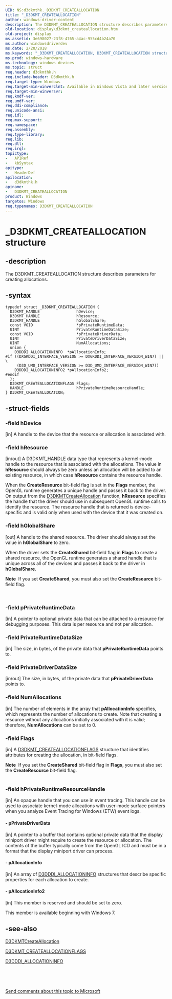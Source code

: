 ```yaml
---
UID: NS:d3dkmthk._D3DKMT_CREATEALLOCATION
title: "_D3DKMT_CREATEALLOCATION"
author: windows-driver-content
description: The D3DKMT_CREATEALLOCATION structure describes parameters for creating allocations.
old-location: display\d3dkmt_createallocation.htm
old-project: display
ms.assetid: 3e698027-23f8-4765-a4ac-955cd4b24a70
ms.author: windowsdriverdev
ms.date: 2/20/2018
ms.keywords: "_D3DKMT_CREATEALLOCATION, D3DKMT_CREATEALLOCATION structure [Display Devices], d3dkmthk/D3DKMT_CREATEALLOCATION, D3DKMT_CREATEALLOCATION, display.d3dkmt_createallocation, OpenGL_Structs_983d37f8-47ad-40ea-b3da-2a211e9f0967.xml"
ms.prod: windows-hardware
ms.technology: windows-devices
ms.topic: struct
req.header: d3dkmthk.h
req.include-header: D3dkmthk.h
req.target-type: Windows
req.target-min-winverclnt: Available in Windows Vista and later versions of the Windows operating systems.
req.target-min-winversvr: 
req.kmdf-ver: 
req.umdf-ver: 
req.ddi-compliance: 
req.unicode-ansi: 
req.idl: 
req.max-support: 
req.namespace: 
req.assembly: 
req.type-library: 
req.lib: 
req.dll: 
req.irql: 
topictype:
-	APIRef
-	kbSyntax
apitype:
-	HeaderDef
apilocation:
-	d3dkmthk.h
apiname:
-	D3DKMT_CREATEALLOCATION
product: Windows
targetos: Windows
req.typenames: D3DKMT_CREATEALLOCATION
---
```


# _D3DKMT_CREATEALLOCATION structure


## -description


The D3DKMT_CREATEALLOCATION structure describes parameters for creating allocations.


## -syntax


````
typedef struct _D3DKMT_CREATEALLOCATION {
  D3DKMT_HANDLE                hDevice;
  D3DKMT_HANDLE                hResource;
  D3DKMT_HANDLE                hGlobalShare;
  const VOID                   *pPrivateRuntimeData;
  UINT                         PrivateRuntimeDataSize;
  const VOID                   *pPrivateDriverData;
  UINT                         PrivateDriverDataSize;
  UINT                         NumAllocations;
  union {
    D3DDDI_ALLOCATIONINFO  *pAllocationInfo;
#if ((DXGKDDI_INTERFACE_VERSION >= DXGKDDI_INTERFACE_VERSION_WIN7) || \
     (D3D_UMD_INTERFACE_VERSION >= D3D_UMD_INTERFACE_VERSION_WIN7))
    D3DDDI_ALLOCATIONINFO2 *pAllocationInfo2;
#endif 
  };
  D3DKMT_CREATEALLOCATIONFLAGS Flags;
  HANDLE                       hPrivateRuntimeResourceHandle;
} D3DKMT_CREATEALLOCATION;
````


## -struct-fields




### -field hDevice

[in] A handle to the device that the resource or allocation is associated with.


### -field hResource

[in/out] A D3DKMT_HANDLE data type that represents a kernel-mode handle to the resource that is associated with the allocations. The value in <b>hResource</b> should always be zero unless an allocation will be added to an existing resource, in which case <b>hResource</b> contains the resource handle. 

When the <b>CreateResource</b> bit-field flag is set in the <b>Flags</b> member, the OpenGL runtime generates a unique handle and passes it back to the driver. On output from the <a href="..\d3dkmthk\nf-d3dkmthk-d3dkmtcreateallocation.md">D3DKMTCreateAllocation</a> function, <b>hResource</b> specifies the handle that the driver should use in subsequent OpenGL runtime calls to identify the resource. The resource handle that is returned is device-specific and is valid only when used with the device that it was created on.


### -field hGlobalShare

[out] A handle to the shared resource. The driver should always set the value in <b>hGlobalShare</b> to zero. 

When the driver sets the <b>CreateShared</b> bit-field flag in <b>Flags</b> to create a shared resource, the OpenGL runtime generates a shared handle that is unique across all of the devices and passes it back to the driver in <b>hGlobalShare</b>.<div class="alert"><b>Note</b>  If you set  <b>CreateShared</b>, you must also set the <b>CreateResource</b> bit-field flag.</div>
<div> </div>



### -field pPrivateRuntimeData

[in] A pointer to optional private data that can be attached to a resource for debugging purposes. This data is per resource and not per allocation.


### -field PrivateRuntimeDataSize

[in] The size, in bytes, of the private data that <b>pPrivateRuntimeData</b> points to.


### -field PrivateDriverDataSize

[in/out] The size, in bytes, of the private data that <b>pPrivateDriverData</b> points to.


### -field NumAllocations

[in] The number of elements in the array that <b>pAllocationInfo</b> specifies, which represents the number of allocations to create. Note that creating a resource without any allocations initially associated with it is valid; therefore, <b>NumAllocations</b> can be set to 0.


### -field Flags

[in] A <a href="..\d3dkmthk\ns-d3dkmthk-_d3dkmt_createallocationflags.md">D3DKMT_CREATEALLOCATIONFLAGS</a> structure that identifies  attributes for creating the allocation, in bit-field flags.

<div class="alert"><b>Note</b>  If  you set the <b>CreateShared</b> bit-field flag in <b>Flags</b>, you must also set the <b>CreateResource</b> bit-field flag.</div>
<div> </div>

### -field hPrivateRuntimeResourceHandle

[in] An opaque handle that you can use in event tracing. This handle can be used to associate kernel-mode allocations with user-mode surface pointers when you analyze Event Tracing for Windows (ETW) event logs.


#### - pPrivateDriverData

[in] A pointer to a buffer that contains optional private data that the display miniport driver might require to create the resource or allocation. The contents of the buffer typically come from the OpenGL ICD and must be in a format that the display miniport driver can process.


#### - pAllocationInfo

[in] An array of <a href="..\d3dukmdt\ns-d3dukmdt-_d3dddi_allocationinfo.md">D3DDDI_ALLOCATIONINFO</a> structures that describe specific properties for each allocation to create.


#### - pAllocationInfo2

[in] This member is reserved and should be set to zero.

This member is available beginning with Windows 7.


## -see-also

<a href="..\d3dkmthk\nf-d3dkmthk-d3dkmtcreateallocation.md">D3DKMTCreateAllocation</a>



<a href="..\d3dkmthk\ns-d3dkmthk-_d3dkmt_createallocationflags.md">D3DKMT_CREATEALLOCATIONFLAGS</a>



<a href="..\d3dukmdt\ns-d3dukmdt-_d3dddi_allocationinfo.md">D3DDDI_ALLOCATIONINFO</a>



 

 

<a href="mailto:wsddocfb@microsoft.com?subject=Documentation%20feedback [display\display]:%20D3DKMT_CREATEALLOCATION structure%20 RELEASE:%20(2/20/2018)&amp;body=%0A%0APRIVACY STATEMENT%0A%0AWe use your feedback to improve the documentation. We don't use your email address for any other purpose, and we'll remove your email address from our system after the issue that you're reporting is fixed. While we're working to fix this issue, we might send you an email message to ask for more info. Later, we might also send you an email message to let you know that we've addressed your feedback.%0A%0AFor more info about Microsoft's privacy policy, see http://privacy.microsoft.com/en-us/default.aspx." title="Send comments about this topic to Microsoft">Send comments about this topic to Microsoft</a>

